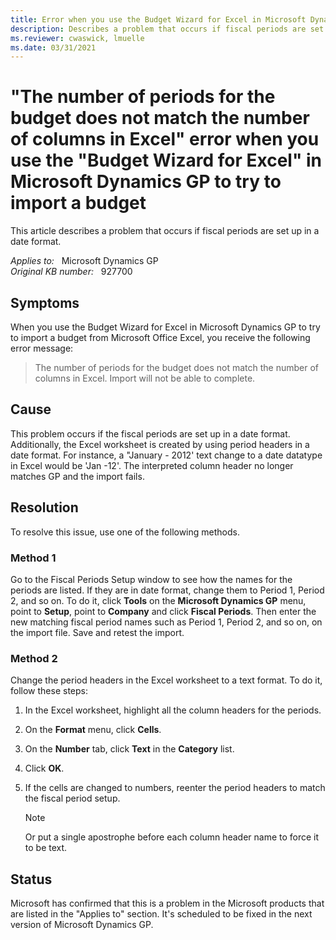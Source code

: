 ```yaml
---
title: Error when you use the Budget Wizard for Excel in Microsoft Dynamics GP to try to import a budget
description: Describes a problem that occurs if fiscal periods are set up in a date format. Provides a resolution.
ms.reviewer: cwaswick, lmuelle
ms.date: 03/31/2021
---
```

# "The number of periods for the budget does not match the number of columns in Excel" error when you use the "Budget Wizard for Excel" in Microsoft Dynamics GP to try to import a budget

This article describes a problem that occurs if fiscal periods are set up in a date format.

_Applies to:_ &nbsp; Microsoft Dynamics GP  
_Original KB number:_ &nbsp; 927700

## Symptoms

When you use the Budget Wizard for Excel in Microsoft Dynamics GP to try to import a budget from Microsoft Office Excel, you receive the following error message:
> The number of periods for the budget does not match the number of columns in Excel. Import will not be able to complete.

## Cause

This problem occurs if the fiscal periods are set up in a date format. Additionally, the Excel worksheet is created by using period headers in a date format. For instance, a "January - 2012' text change to a date datatype in Excel would be 'Jan -12'. The interpreted column header no longer matches GP and the import fails.

## Resolution

To resolve this issue, use one of the following methods.

### Method 1

Go to the Fiscal Periods Setup window to see how the names for the periods are listed. If they are in date format, change them to Period 1, Period 2, and so on. To do it, click **Tools** on the **Microsoft Dynamics GP** menu, point to **Setup**, point to **Company** and click **Fiscal Periods**. Then enter the new matching fiscal period names such as Period 1, Period 2, and so on, on the import file. Save and retest the import.

### Method 2

Change the period headers in the Excel worksheet to a text format. To do it, follow these steps:

1. In the Excel worksheet, highlight all the column headers for the periods.
2. On the **Format** menu, click **Cells**.
3. On the **Number** tab, click **Text** in the **Category** list.
4. Click **OK**.
5. If the cells are changed to numbers, reenter the period headers to match the fiscal period setup.

    > [!NOTE]
    > Or put a single apostrophe before each column header name to force it to be text.

## Status

Microsoft has confirmed that this is a problem in the Microsoft products that are listed in the "Applies to" section. It's scheduled to be fixed in the next version of Microsoft Dynamics GP.
